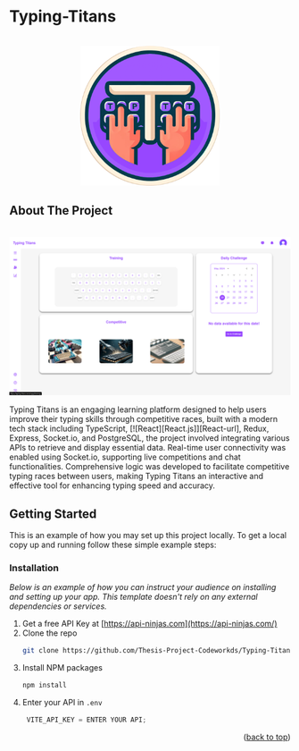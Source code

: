 # Typing-Titans

<!-- PROJECT LOGO -->
<br />
<div align="center">
    <img src="./client/src/assets/Group 1332.png" alt="Logo" width="250" height="250">
</div>

## About The Project

<br />
<div align="center">
    <img src="./client/src/assets/landingPage.png" alt="Landing Page">
</div>

Typing Titans is an engaging learning platform designed to help users improve their typing skills through competitive races, built with a modern tech stack including TypeScript, [![React][React.js]][React-url], Redux, Express, Socket.io, and PostgreSQL, the project involved integrating various APIs to retrieve and display essential data. Real-time user connectivity was enabled using Socket.io, supporting live competitions and chat functionalities. Comprehensive logic was developed to facilitate competitive typing races between users, making Typing Titans an interactive and effective tool for enhancing typing speed and accuracy.

<!-- GETTING STARTED -->
## Getting Started

This is an example of how you may set up this project locally.
To get a local copy up and running follow these simple example steps:


### Installation

_Below is an example of how you can instruct your audience on installing and setting up your app. This template doesn't rely on any external dependencies or services._

1. Get a free API Key at [https://api-ninjas.com](https://api-ninjas.com/)
2. Clone the repo
   ```sh
   git clone https://github.com/Thesis-Project-Codeworkds/Typing-Titans
   ```
3. Install NPM packages
   ```sh
   npm install
   ```
4. Enter your API in `.env`
   ```js
    VITE_API_KEY = ENTER YOUR API;
   ```

<p align="right">(<a href="#readme-top">back to top</a>)</p>
